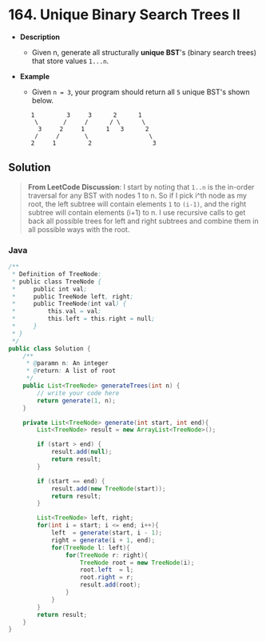# 164. Unique Binary Search Trees II

- **Description**
    - Given n, generate all structurally **unique BST**'s (binary search trees) that store values `1...n`.
- **Example**
    - Given `n = 3`, your program should return all `5` unique BST's shown below.

    ```
       1         3     3      2      1
        \       /     /      / \      \
         3     2     1      1   3      2
        /     /       \                 \
       2     1         2                 3
    ```

## Solution

> **From LeetCode Discussion**: I start by noting that `1..n` is the in-order traversal for any BST with nodes 1 to n. So if I pick i^th node as my root, the left subtree will contain elements `1` to `(i-1)`, and the right subtree will contain elements (i+1) to n. I use recursive calls to get back all possible trees for left and right subtrees and combine them in all possible ways with the root.


### Java


```java
/**
 * Definition of TreeNode:
 * public class TreeNode {
 *     public int val;
 *     public TreeNode left, right;
 *     public TreeNode(int val) {
 *         this.val = val;
 *         this.left = this.right = null;
 *     }
 * }
 */
public class Solution {
    /**
     * @paramn n: An integer
     * @return: A list of root
     */
    public List<TreeNode> generateTrees(int n) {
        // write your code here
        return generate(1, n);
    }

    private List<TreeNode> generate(int start, int end){
        List<TreeNode> result = new ArrayList<TreeNode>();   

        if (start > end) {
            result.add(null);
            return result;
        }

        if (start == end) {
            result.add(new TreeNode(start));
            return result;
        }

        List<TreeNode> left, right;
        for(int i = start; i <= end; i++){
            left  = generate(start, i - 1);
            right = generate(i + 1, end);
            for(TreeNode l: left){
                for(TreeNode r: right){
                    TreeNode root = new TreeNode(i);  
                    root.left  = l;
                    root.right = r;
                    result.add(root);
                }
            }
        }
        return result;
    }
}
```
